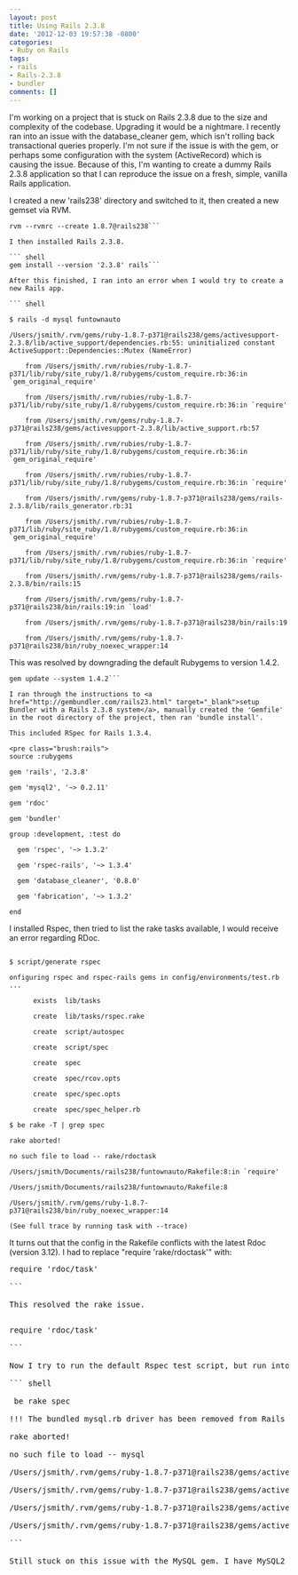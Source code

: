 ```yaml
---
layout: post
title: Using Rails 2.3.8
date: '2012-12-03 19:57:38 -0800'
categories:
- Ruby on Rails
tags:
- rails
- Rails-2.3.8
- bundler
comments: []
---
```

I'm working on a project that is stuck on Rails 2.3.8 due to the size and complexity of the codebase. Upgrading it would be a nightmare. I recently ran into an issue with the database_cleaner gem, which isn't rolling back transactional queries properly. I'm not sure if the issue is with the gem, or perhaps some configuration with the system (ActiveRecord) which is causing the issue. Because of this, I'm wanting to create a dummy Rails 2.3.8 application so that I can reproduce the issue on a fresh, simple, vanilla Rails application.

I created a new 'rails238' directory and switched to it, then created a new gemset via RVM.

``` shell
rvm --rvmrc --create 1.8.7@rails238```

I then installed Rails 2.3.8.

``` shell
gem install --version '2.3.8' rails```

After this finished, I ran into an error when I would try to create a new Rails app.

``` shell

$ rails -d mysql funtownauto

/Users/jsmith/.rvm/gems/ruby-1.8.7-p371@rails238/gems/activesupport-2.3.8/lib/active_support/dependencies.rb:55: uninitialized constant ActiveSupport::Dependencies::Mutex (NameError)

    from /Users/jsmith/.rvm/rubies/ruby-1.8.7-p371/lib/ruby/site_ruby/1.8/rubygems/custom_require.rb:36:in `gem_original_require'

    from /Users/jsmith/.rvm/rubies/ruby-1.8.7-p371/lib/ruby/site_ruby/1.8/rubygems/custom_require.rb:36:in `require'

    from /Users/jsmith/.rvm/gems/ruby-1.8.7-p371@rails238/gems/activesupport-2.3.8/lib/active_support.rb:57

    from /Users/jsmith/.rvm/rubies/ruby-1.8.7-p371/lib/ruby/site_ruby/1.8/rubygems/custom_require.rb:36:in `gem_original_require'

    from /Users/jsmith/.rvm/rubies/ruby-1.8.7-p371/lib/ruby/site_ruby/1.8/rubygems/custom_require.rb:36:in `require'

    from /Users/jsmith/.rvm/gems/ruby-1.8.7-p371@rails238/gems/rails-2.3.8/lib/rails_generator.rb:31

    from /Users/jsmith/.rvm/rubies/ruby-1.8.7-p371/lib/ruby/site_ruby/1.8/rubygems/custom_require.rb:36:in `gem_original_require'

    from /Users/jsmith/.rvm/rubies/ruby-1.8.7-p371/lib/ruby/site_ruby/1.8/rubygems/custom_require.rb:36:in `require'

    from /Users/jsmith/.rvm/gems/ruby-1.8.7-p371@rails238/gems/rails-2.3.8/bin/rails:15

    from /Users/jsmith/.rvm/gems/ruby-1.8.7-p371@rails238/bin/rails:19:in `load'

    from /Users/jsmith/.rvm/gems/ruby-1.8.7-p371@rails238/bin/rails:19

    from /Users/jsmith/.rvm/gems/ruby-1.8.7-p371@rails238/bin/ruby_noexec_wrapper:14

```

This was resolved by downgrading the default Rubygems to version 1.4.2.

``` shell
gem update --system 1.4.2```

I ran through the instructions to <a href="http://gembundler.com/rails23.html" target="_blank">setup Bundler with a Rails 2.3.8 system</a>, manually created the 'Gemfile' in the root directory of the project, then ran 'bundle install'.

This included RSpec for Rails 1.3.4.

<pre class="brush:rails">
source :rubygems

gem 'rails', '2.3.8'

gem 'mysql2', '~> 0.2.11'

gem 'rdoc'

gem 'bundler'

group :development, :test do

  gem 'rspec', '~> 1.3.2'

  gem 'rspec-rails', '~> 1.3.4'

  gem 'database_cleaner', '0.8.0'

  gem 'fabrication', '~> 1.3.2'

end

```

I installed Rspec, then tried to list the rake tasks available, I would receive an error regarding RDoc.

``` shell

$ script/generate rspec

onfiguring rspec and rspec-rails gems in config/environments/test.rb ...

      exists  lib/tasks

      create  lib/tasks/rspec.rake

      create  script/autospec

      create  script/spec

      create  spec

      create  spec/rcov.opts

      create  spec/spec.opts

      create  spec/spec_helper.rb

$ be rake -T | grep spec

rake aborted!

no such file to load -- rake/rdoctask

/Users/jsmith/Documents/rails238/funtownauto/Rakefile:8:in `require'

/Users/jsmith/Documents/rails238/funtownauto/Rakefile:8

/Users/jsmith/.rvm/gems/ruby-1.8.7-p371@rails238/bin/ruby_noexec_wrapper:14

(See full trace by running task with --trace)

```

It turns out that the config in the Rakefile conflicts with the latest Rdoc (version 3.12). I had to replace "require 'rake/rdoctask'" with:

<pre class="brush:rails">
require 'rdoc/task'

```

This resolved the rake issue. 

<pre class="brush:rails">
require 'rdoc/task'

```

Now I try to run the default Rspec test script, but run into an issue with the MySQL gem.

``` shell

 be rake spec

!!! The bundled mysql.rb driver has been removed from Rails 2.2. Please install the mysql gem and try again: gem install mysql.

rake aborted!

no such file to load -- mysql

/Users/jsmith/.rvm/gems/ruby-1.8.7-p371@rails238/gems/activesupport-2.3.8/lib/active_support/dependencies.rb:156:in `require'

/Users/jsmith/.rvm/gems/ruby-1.8.7-p371@rails238/gems/activesupport-2.3.8/lib/active_support/dependencies.rb:156:in `require'

/Users/jsmith/.rvm/gems/ruby-1.8.7-p371@rails238/gems/activesupport-2.3.8/lib/active_support/dependencies.rb:521:in `new_constants_in'

/Users/jsmith/.rvm/gems/ruby-1.8.7-p371@rails238/gems/activesupport-2.3.8/lib/active_support/dependencies.rb:156:in `require'

```

Still stuck on this issue with the MySQL gem. I have MySQL2 gem installed, which works on the other non-new project, but still this error persists. This <a href="http://stackoverflow.com/questions/991708/rails-mysql-and-snow-leopard" target="_blank">Stackflow article</a> seems related, but the suggested solutions don't help.

